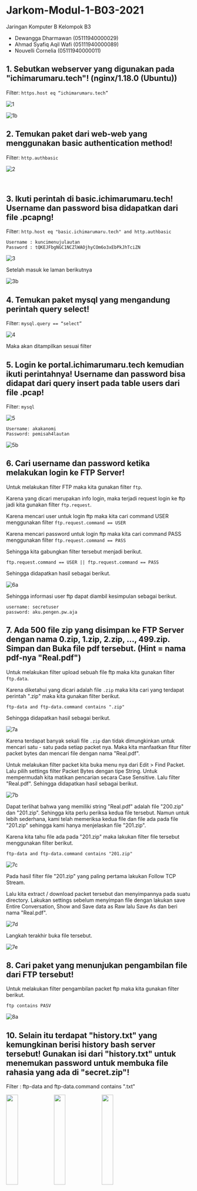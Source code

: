 # Jarkom-Modul-1-B03-2021

Jaringan Komputer B
Kelompok B3
-	Dewangga Dharmawan (05111940000029)
-	Ahmad Syafiq Aqil Wafi (05111940000089)
-	Nouvelli Cornelia (05111940000011)

## 1.	Sebutkan webserver yang digunakan pada "ichimarumaru.tech"! (nginx/1.18.0 (Ubuntu))

Filter:
	```https.host eq “ichimarumaru.tech” ```

![1](https://user-images.githubusercontent.com/55073331/134757528-3748d4c8-2ccb-4fb8-a656-f4762c6c2812.jpg)

![1b](https://user-images.githubusercontent.com/55073331/134757534-a08b09ad-25de-4b97-8b30-325dc3cdc95d.jpg)

## 2.	Temukan paket dari web-web yang menggunakan basic authentication method!

Filter:
```http.authbasic```

![2](https://user-images.githubusercontent.com/55073331/134757537-5e765ae2-541f-4be5-8e57-28fda2bea03e.jpg)

 
## 3.	Ikuti perintah di basic.ichimarumaru.tech! Username dan password bisa didapatkan dari file .pcapng!

Filter:
```http.host eq "basic.ichimarumaru.tech" and http.authbasic```

```
Username : kuncimenujulautan
Password : tQKEJFbgNGC1NCZlWAOjhyCOm6o3xEbPkJhTciZN
```


![3](https://user-images.githubusercontent.com/55073331/134757538-5ab286a6-3b33-46bc-9447-43fe831f60d1.jpg)

Setelah masuk ke laman berikutnya 

![3b](https://user-images.githubusercontent.com/55073331/134757539-0293af32-3bdc-41d7-aac3-95da32e10f84.jpg)

## 4.	Temukan paket mysql yang mengandung perintah query select!

Filter:
```mysql.query == “select” ```

![4](https://user-images.githubusercontent.com/55073331/134757540-34ad1c70-19cc-4a2a-8033-b66dae055f47.jpg)

Maka akan ditampilkan sesuai filter
 

## 5.	Login ke portal.ichimarumaru.tech kemudian ikuti perintahnya! Username dan password bisa didapat dari query insert pada table users dari file .pcap!

Filter:
``` mysql ```

![5](https://user-images.githubusercontent.com/55073331/134757542-5210f0eb-1741-44be-a681-1c5791154466.jpg)

```
Username: akakanomi
Password: pemisah4lautan
```
![5b](https://user-images.githubusercontent.com/55073331/134757544-e3744bc5-e1df-44ba-a174-193d106afcb8.jpg)

## 6. Cari username dan password ketika melakukan login ke FTP Server!

Untuk melakukan filter FTP maka kita gunakan filter `ftp`.

Karena yang dicari merupakan info login, maka terjadi request login ke ftp jadi kita gunakan filter `ftp.request`.

Karena mencari user untuk login ftp maka kita cari command USER menggunakan filter `ftp.request.command == USER`

Karena mencari password untuk login ftp maka kita cari command PASS menggunakan filter `ftp.request.command == PASS`

Sehingga kita gabungkan filter tersebut menjadi berikut.

```
ftp.request.command == USER || ftp.request.command == PASS
```

Sehingga didapatkan hasil sebagai berikut.

![6a](Images/6a.png)

Sehingga informasi user ftp dapat diambil kesimpulan sebagai berikut.

```
username: secretuser
password: aku.pengen.pw.aja
```

## 7. Ada 500 file zip yang disimpan ke FTP Server dengan nama 0.zip, 1.zip, 2.zip, ..., 499.zip. Simpan dan Buka file pdf tersebut. (Hint = nama pdf-nya "Real.pdf")

Untuk melakukan filter upload sebuah file ftp maka kita gunakan filter `ftp.data`.

Karena diketahui yang dicari adalah file `.zip` maka kita cari yang terdapat perintah ".zip" maka kita gunakan filter berikut.

```
ftp-data and ftp-data.command contains ".zip"
```

Sehingga didapatkan hasil sebagai berikut.

![7a](Images/7a.png)

Karena terdapat banyak sekali file `.zip` dan tidak dimungkinkan untuk mencari satu - satu pada setiap packet nya. Maka kita manfaatkan fitur filter packet bytes dan mencari file dengan nama "Real.pdf".

Untuk melakukan filter packet kita buka menu nya dari Edit > Find Packet. Lalu pilih settings filter Packet Bytes dengan tipe String. Untuk mempermudah kita matikan pencarian secara Case Sensitive. Lalu filter "Real.pdf". Sehingga didapatkan hasil sebagai berikut.

![7b](Images/7b.png)

Dapat terlihat bahwa yang memiliki string "Real.pdf" adalah file "200.zip" dan "201.zip". Sehingga kita perlu periksa kedua file tersebut. Namun untuk lebih sederhana, kami telah memeriksa kedua file dan file ada pada file "201.zip" sehingga kami hanya menjelaskan file "201.zip".

Karena kita tahu file ada pada "201.zip" maka lakukan filter file tersebut menggunakan filter berikut.

```
ftp-data and ftp-data.command contains "201.zip"
```

![7c](Images/7c.png)

Pada hasil filter file "201.zip" yang paling pertama lakukan Follow TCP Stream.

Lalu kita extract / download packet tersebut dan menyimpannya pada suatu directory. Lakukan settings sebelum menyimpan file dengan lakukan save Entire Conversation, Show and Save data as Raw lalu Save As dan beri nama "Real.pdf".

![7d](Images/7d.png)

Langkah terakhir buka file tersebut.

![7e](Images/7e.png)

## 8. Cari paket yang menunjukan pengambilan file dari FTP tersebut!

Untuk melakukan filter pengambilan packet ftp maka kita gunakan filter berikut.

```
ftp contains PASV
```

![8a](Images/8a.png)

## 10. Selain itu terdapat "history.txt" yang kemungkinan berisi history bash server tersebut! Gunakan isi dari "history.txt" untuk menemukan password untuk membuka file rahasia yang ada di "secret.zip"!

Filter : ftp-data and ftp-data.command contains ".txt"

<img src="https://user-images.githubusercontent.com/73766205/134611025-6081de7b-ea7b-4c15-8000-41d930a8e054.png" height="25%" widht="25%">

<img src="https://user-images.githubusercontent.com/73766205/134611076-bee2956b-a949-4fee-8cd8-147ede5548d1.png" height="25%" widht="25%">

<img src="https://user-images.githubusercontent.com/73766205/134611540-4f2a956e-3a36-4041-8628-8b95b24f5415.png" height="25%" widht="25%">

<img src="https://user-images.githubusercontent.com/73766205/134611554-25cf3d10-0b83-446b-aa52-ab3245882131.png" height="25%" widht="25%">

Password Zip : d1b1langbukanapaapajugagapercaya

<img src="https://user-images.githubusercontent.com/73766205/134611575-6bf386c3-f828-4528-b958-383e93a74d90.png" height="25%" widht="25%">

## 11.Filter sehingga wireshark hanya mengambil paket yang berasal dari port 80!

Filter:
tcp.srcport == 80

<img src="https://user-images.githubusercontent.com/73766205/134768901-db51ca6f-872c-4895-9fc6-0464510b56cd.png" height="%25">

## 12.	Filter sehingga wireshark hanya mengambil paket yang mengandung port 21!

Filter:
tcp.port == 21

<img src="https://user-images.githubusercontent.com/73766205/134768978-c384431a-0f23-4d1c-916c-41e589b2c35a.png" height="25%">

## 13.	Filter sehingga wireshark hanya menampilkan paket yang menuju port 443!

Filter:
tcp.dstport == 443

![image](https://user-images.githubusercontent.com/73766205/134769026-d00f3d54-bd3a-45f4-a683-72f21ed2ab3e.png)

## 14.	Filter sehingga wireshark hanya mengambil paket yang tujuannya ke kemenag.go.id!

Filter:
tcp contains "kemenag" and ip.src == 192.168.1.3

<img src="https://user-images.githubusercontent.com/73766205/134768765-6f1981c9-cf49-41c0-bfc6-dbe7319eeace.png" height="25%">

## 15.	Filter sehingga wireshark hanya mengambil paket yang berasal dari ip kalian!
membuka cmd untuk mengetahui ip dengan ‘ipconfig’
kemudian ip.src di wireshark 

Pertama, cari alamat IPv4 melalui CmD

![image](https://user-images.githubusercontent.com/73766205/134768812-8117b79c-6faa-427f-a23f-6f74e9b24b6e.png)

Ditemukan alamat 192.168.1.3

Filter:
ip.src == 192.168.1.3

<img src="https://user-images.githubusercontent.com/73766205/134612245-8bf01282-f0a6-45c7-8f2a-60ccec8fda38.png">
